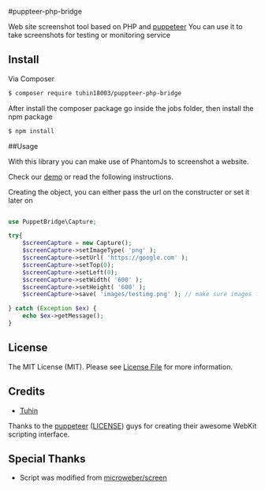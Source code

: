 #puppteer-php-bridge

Web site screenshot tool based on PHP and [puppeteer](https://github.com/GoogleChrome/puppeteer "")
You can use it to take screenshots for testing or monitoring service

## Install

Via Composer

``` bash
$ composer require tuhin18003/puppteer-php-bridge
```

After install the composer package go inside the jobs folder, then install the npm package

``` bash
$ npm install
```

##Usage

With this library you can make use of PhantomJs to screenshot a website.

Check our [demo](/demo) or read the following instructions.

Creating the object, you can either pass the url on the constructer or set it later on
``` php

use PuppetBridge\Capture;

try{
    $screenCapture = new Capture();
    $screenCapture->setImageType( 'png' );
    $screenCapture->setUrl( 'https://google.com' );
    $screenCapture->setTop(0);
    $screenCapture->setLeft(0);
    $screenCapture->setWidth( '600' );
    $screenCapture->setHeight( '600' );
    $screenCapture->save( 'images/testimg.png' ); // make sure images folder is writable

} catch (Exception $ex) {
    echo $ex->getMessage();
}
```

## License

The MIT License (MIT). Please see [License File](LICENSE.md) for more information.

## Credits

- [Tuhin](https://codesolz.net)

Thanks to the [puppeteer](https://github.com/GoogleChrome/puppeteer "Headless browser") ([LICENSE](https://github.com/ariya/phantomjs/blob/master/LICENSE.BSD)) guys for creating their awesome WebKit scripting interface.


## Special Thanks
- Script was modified from [microweber/screen](https://github.com/microweber/screen "microweber/screen")


